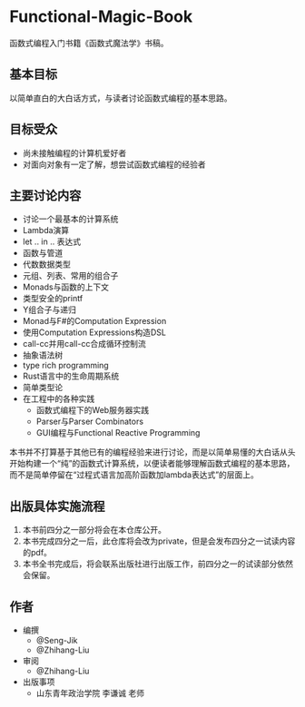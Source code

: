 # Functional-Magic-Book
函数式编程入门书籍《函数式魔法学》书稿。

## 基本目标
以简单直白的大白话方式，与读者讨论函数式编程的基本思路。

## 目标受众
* 尚未接触编程的计算机爱好者
* 对面向对象有一定了解，想尝试函数式编程的经验者

## 主要讨论内容
* 讨论一个最基本的计算系统
* Lambda演算
* let .. in .. 表达式
* 函数与管道
* 代数数据类型
* 元组、列表、常用的组合子
* Monads与函数的上下文
* 类型安全的printf
* Y组合子与递归
* Monad与F#的Computation Expression
* 使用Computation Expressions构造DSL
* call-cc并用call-cc合成循环控制流
* 抽象语法树
* type rich programming
* Rust语言中的生命周期系统
* 简单类型论
* 在工程中的各种实践
  - 函数式编程下的Web服务器实践
  - Parser与Parser Combinators
  - GUI编程与Functional Reactive Programming
   
本书并不打算基于其他已有的编程经验来进行讨论，而是以简单易懂的大白话从头开始构建一个“纯”的函数式计算系统，以便读者能够理解函数式编程的基本思路，而不是简单停留在“过程式语言加高阶函数加lambda表达式”的层面上。

## 出版具体实施流程
1. 本书前四分之一部分将会在本仓库公开。
2. 本书完成四分之一后，此仓库将会改为private，但是会发布四分之一试读内容的pdf。
3. 本书全书完成后，将会联系出版社进行出版工作，前四分之一的试读部分依然会保留。

## 作者
- 编撰
  * @Seng-Jik 
  * @Zhihang-Liu 
- 审阅
  * @Zhihang-Liu 
- 出版事项
  * 山东青年政治学院 李谦诚 老师
